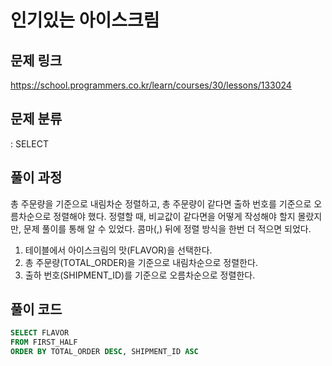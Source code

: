 # 인기있는 아이스크림

## 문제 링크

https://school.programmers.co.kr/learn/courses/30/lessons/133024

## 문제 분류

: SELECT

## 풀이 과정

총 주문량을 기준으로 내림차순 정렬하고, 총 주문량이 같다면 출하 번호를 기준으로 오름차순으로 정렬해야 했다.
정렬할 때, 비교값이 같다면을 어떻게 작성해야 할지 몰랐지만, 문제 풀이를 통해 알 수 있었다. 콤마(,) 뒤에 정렬 방식을 한번 더 적으면 되었다.

1. 테이블에서 아이스크림의 맛(FLAVOR)을 선택한다.
2. 총 주문량(TOTAL_ORDER)을 기준으로 내림차순으로 정렬한다.
3. 출하 번호(SHIPMENT_ID)를 기준으로 오름차순으로 정렬한다.

## 풀이 코드

```sql
SELECT FLAVOR
FROM FIRST_HALF
ORDER BY TOTAL_ORDER DESC, SHIPMENT_ID ASC
```
